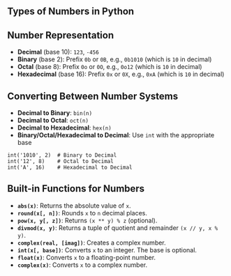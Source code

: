 ## Types of Numbers in Python



## Number Representation

- **Decimal** (base 10): `123`, `-456`
- **Binary** (base 2): Prefix `0b` or `0B`, e.g., `0b1010` (which is `10` in decimal)
- **Octal** (base 8): Prefix `0o` or `0O`, e.g., `0o12` (which is `10` in decimal)
- **Hexadecimal** (base 16): Prefix `0x` or `0X`, e.g., `0xA` (which is `10` in decimal)

##  Converting Between Number Systems

- **Decimal to Binary**: `bin(n)`
- **Decimal to Octal**: `oct(n)`
- **Decimal to Hexadecimal**: `hex(n)`
- **Binary/Octal/Hexadecimal to Decimal**: Use `int` with the appropriate base

```
int('1010', 2)  # Binary to Decimal
int('12', 8)    # Octal to Decimal
int('A', 16)    # Hexadecimal to Decimal
```

## Built-in Functions for Numbers

- **`abs(x)`**: Returns the absolute value of `x`.
- **`round(x[, n])`**: Rounds `x` to `n` decimal places.
- **`pow(x, y[, z])`**: Returns `(x ** y) % z` (optional).
- **`divmod(x, y)`**: Returns a tuple of quotient and remainder `(x // y, x % y)`.
- **`complex(real, [imag])`**: Creates a complex number.
- **`int(x[, base])`**: Converts `x` to an integer. The base is optional.
- **`float(x)`**: Converts `x` to a floating-point number.
- **`complex(x)`**: Converts `x` to a complex number.